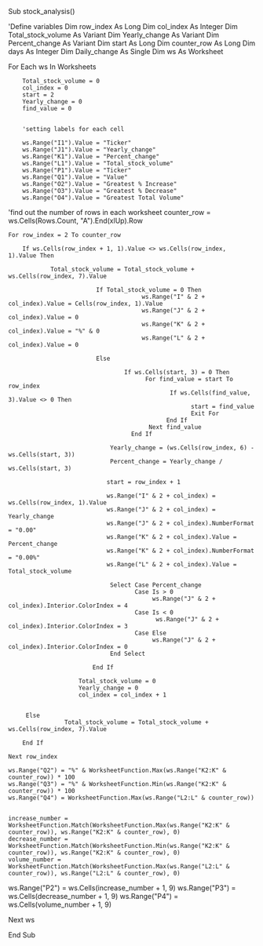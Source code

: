 Sub stock_analysis()

'Define variables
Dim row_index As Long
Dim col_index As Integer
Dim Total_stock_volume As Variant
Dim Yearly_change As Variant
Dim Percent_change As Variant
Dim start As Long
Dim counter_row As Long
Dim days As Integer
Dim Daily_change As Single
Dim ws As Worksheet


For Each ws In Worksheets

        Total_stock_volume = 0
        col_index = 0
        start = 2
        Yearly_change = 0
        find_value = 0
        

        'setting labels for each cell

        ws.Range("I1").Value = "Ticker"
        ws.Range("J1").Value = "Yearly_change"
        ws.Range("K1").Value = "Percent_change"
        ws.Range("L1").Value = "Total_stock_volume"
        ws.Range("P1").Value = "Ticker"
        ws.Range("Q1").Value = "Value"
        ws.Range("O2").Value = "Greatest % Increase"
        ws.Range("O3").Value = "Greatest % Decrease"
        ws.Range("O4").Value = "Greatest Total Volume"

'find out the number of rows in each worksheet
counter_row = ws.Cells(Rows.Count, "A").End(xlUp).Row

    For row_index = 2 To counter_row

        If ws.Cells(row_index + 1, 1).Value <> ws.Cells(row_index, 1).Value Then

                Total_stock_volume = Total_stock_volume + ws.Cells(row_index, 7).Value
    
                             If Total_stock_volume = 0 Then
                                          ws.Range("I" & 2 + col_index).Value = Cells(row_index, 1).Value
                                          ws.Range("J" & 2 + col_index).Value = 0
                                          ws.Range("K" & 2 + col_index).Value = "%" & 0
                                          ws.Range("L" & 2 + col_index).Value = 0
    
                             Else
        
                                     If ws.Cells(start, 3) = 0 Then
                                           For find_value = start To row_index
                                                  If ws.Cells(find_value, 3).Value <> 0 Then
                                                        start = find_value
                                                        Exit For
                                                 End If
                                            Next find_value
                                       End If
       
                                 Yearly_change = (ws.Cells(row_index, 6) - ws.Cells(start, 3))
                                 Percent_change = Yearly_change / ws.Cells(start, 3)
        
                                start = row_index + 1
      
                                ws.Range("I" & 2 + col_index) = ws.Cells(row_index, 1).Value
                                ws.Range("J" & 2 + col_index) = Yearly_change
                                ws.Range("J" & 2 + col_index).NumberFormat = "0.00"
                                ws.Range("K" & 2 + col_index).Value = Percent_change
                                ws.Range("K" & 2 + col_index).NumberFormat = "0.00%"
                                ws.Range("L" & 2 + col_index).Value = Total_stock_volume

                                 Select Case Percent_change
                                        Case Is > 0
                                             ws.Range("J" & 2 + col_index).Interior.ColorIndex = 4
                                        Case Is < 0
                                              ws.Range("J" & 2 + col_index).Interior.ColorIndex = 3
                                        Case Else
                                             ws.Range("J" & 2 + col_index).Interior.ColorIndex = 0
                                 End Select
         
                            End If

                        Total_stock_volume = 0
                        Yearly_change = 0
                        col_index = col_index + 1
         
    
         Else
                    Total_stock_volume = Total_stock_volume + ws.Cells(row_index, 7).Value
        
        End If
    
    Next row_index
    
    ws.Range("Q2") = "%" & WorksheetFunction.Max(ws.Range("K2:K" & counter_row)) * 100
    ws.Range("Q3") = "%" & WorksheetFunction.Min(ws.Range("K2:K" & counter_row)) * 100
    ws.Range("Q4") = WorksheetFunction.Max(ws.Range("L2:L" & counter_row))
    
    
    increase_number = WorksheetFunction.Match(WorksheetFunction.Max(ws.Range("K2:K" & counter_row)), ws.Range("K2:K" & counter_row), 0)
    decrease_number = WorksheetFunction.Match(WorksheetFunction.Min(ws.Range("K2:K" & counter_row)), ws.Range("K2:K" & counter_row), 0)
    volume_number = WorksheetFunction.Match(WorksheetFunction.Max(ws.Range("L2:L" & counter_row)), ws.Range("L2:L" & counter_row), 0)


   ws.Range("P2") = ws.Cells(increase_number + 1, 9)
   ws.Range("P3") = ws.Cells(decrease_number + 1, 9)
   ws.Range("P4") = ws.Cells(volume_number + 1, 9)


Next ws


End Sub
